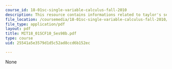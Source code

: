 ```yaml
---
course_id: 18-01sc-single-variable-calculus-fall-2010
description: This resource contains informations related to taylor's series.
file_location: /coursemedia/18-01sc-single-variable-calculus-fall-2010/25541a5e3579d1d5c52ad8ccd6b152ec_MIT18_01SCF10_Ses98b.pdf
file_type: application/pdf
layout: pdf
title: MIT18_01SCF10_Ses98b.pdf
type: course
uid: 25541a5e3579d1d5c52ad8ccd6b152ec

---
```

None
